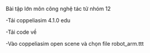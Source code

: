Bài tập lớn môn công nghệ tác tử nhóm 12

-Tải coppeliasim 4.1.0 edu

-Tải code về

-Vào coppeliasim open scene và chọn file robot_arm.ttt
